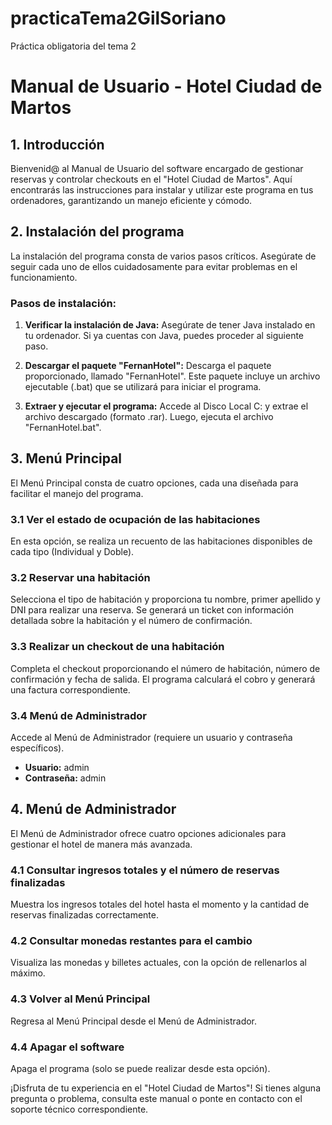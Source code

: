 # practicaTema2GilSoriano
Práctica obligatoria del tema 2
# Manual de Usuario - Hotel Ciudad de Martos

## 1. Introducción

Bienvenid@ al Manual de Usuario del software encargado de gestionar reservas y controlar checkouts en el "Hotel Ciudad de Martos". Aquí encontrarás las instrucciones para instalar y utilizar este programa en tus ordenadores, garantizando un manejo eficiente y cómodo.

## 2. Instalación del programa

La instalación del programa consta de varios pasos críticos. Asegúrate de seguir cada uno de ellos cuidadosamente para evitar problemas en el funcionamiento.

### Pasos de instalación:

1. **Verificar la instalación de Java:** Asegúrate de tener Java instalado en tu ordenador. Si ya cuentas con Java, puedes proceder al siguiente paso.
   
2. **Descargar el paquete "FernanHotel":** Descarga el paquete proporcionado, llamado "FernanHotel". Este paquete incluye un archivo ejecutable (.bat) que se utilizará para iniciar el programa.

3. **Extraer y ejecutar el programa:** Accede al Disco Local C: y extrae el archivo descargado (formato .rar). Luego, ejecuta el archivo "FernanHotel.bat".

## 3. Menú Principal

El Menú Principal consta de cuatro opciones, cada una diseñada para facilitar el manejo del programa.

### 3.1 Ver el estado de ocupación de las habitaciones

En esta opción, se realiza un recuento de las habitaciones disponibles de cada tipo (Individual y Doble).

### 3.2 Reservar una habitación

Selecciona el tipo de habitación y proporciona tu nombre, primer apellido y DNI para realizar una reserva. Se generará un ticket con información detallada sobre la habitación y el número de confirmación.

### 3.3 Realizar un checkout de una habitación

Completa el checkout proporcionando el número de habitación, número de confirmación y fecha de salida. El programa calculará el cobro y generará una factura correspondiente.

### 3.4 Menú de Administrador

Accede al Menú de Administrador (requiere un usuario y contraseña específicos).

- **Usuario:** admin
- **Contraseña:** admin

## 4. Menú de Administrador

El Menú de Administrador ofrece cuatro opciones adicionales para gestionar el hotel de manera más avanzada.

### 4.1 Consultar ingresos totales y el número de reservas finalizadas

Muestra los ingresos totales del hotel hasta el momento y la cantidad de reservas finalizadas correctamente.

### 4.2 Consultar monedas restantes para el cambio

Visualiza las monedas y billetes actuales, con la opción de rellenarlos al máximo.

### 4.3 Volver al Menú Principal

Regresa al Menú Principal desde el Menú de Administrador.

### 4.4 Apagar el software

Apaga el programa (solo se puede realizar desde esta opción).

¡Disfruta de tu experiencia en el "Hotel Ciudad de Martos"! Si tienes alguna pregunta o problema, consulta este manual o ponte en contacto con el soporte técnico correspondiente.
